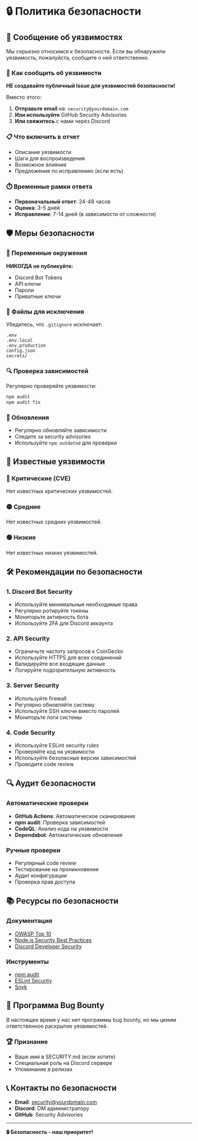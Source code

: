 # 🔒 Политика безопасности

## 🚨 Сообщение об уязвимостях

Мы серьезно относимся к безопасности. Если вы обнаружили уязвимость, пожалуйста, сообщите о ней ответственно.

### 📧 Как сообщить об уязвимости

**НЕ создавайте публичный Issue для уязвимостей безопасности!**

Вместо этого:

1. **Отправьте email** на: `security@yourdomain.com`
2. **Или используйте** GitHub Security Advisories
3. **Или свяжитесь** с нами через Discord

### 📋 Что включить в отчет

- Описание уязвимости
- Шаги для воспроизведения
- Возможное влияние
- Предложения по исправлению (если есть)

### ⏱️ Временные рамки ответа

- **Первоначальный ответ**: 24-48 часов
- **Оценка**: 3-5 дней
- **Исправление**: 7-14 дней (в зависимости от сложности)

## 🛡️ Меры безопасности

### 🔐 Переменные окружения

**НИКОГДА не публикуйте:**

- Discord Bot Tokens
- API ключи
- Пароли
- Приватные ключи

### 🚫 Файлы для исключения

Убедитесь, что `.gitignore` исключает:

```gitignore
.env
.env.local
.env.production
config.json
secrets/
```

### 🔍 Проверка зависимостей

Регулярно проверяйте уязвимости:

```bash
npm audit
npm audit fix
```

### 🔄 Обновления

- Регулярно обновляйте зависимости
- Следите за security advisories
- Используйте `npm outdated` для проверки

## 🚨 Известные уязвимости

### 🔴 Критические (CVE)

Нет известных критических уязвимостей.

### 🟡 Средние

Нет известных средних уязвимостей.

### 🟢 Низкие

Нет известных низких уязвимостей.

## 🛠️ Рекомендации по безопасности

### 1. Discord Bot Security

- Используйте минимальные необходимые права
- Регулярно ротируйте токены
- Мониторьте активность бота
- Используйте 2FA для Discord аккаунта

### 2. API Security

- Ограничьте частоту запросов к CoinGecko
- Используйте HTTPS для всех соединений
- Валидируйте все входящие данные
- Логируйте подозрительную активность

### 3. Server Security

- Используйте firewall
- Регулярно обновляйте систему
- Используйте SSH ключи вместо паролей
- Мониторьте логи системы

### 4. Code Security

- Используйте ESLint security rules
- Проверяйте код на уязвимости
- Используйте безопасные версии зависимостей
- Проводите code review

## 🔍 Аудит безопасности

### Автоматические проверки

- **GitHub Actions**: Автоматическое сканирование
- **npm audit**: Проверка зависимостей
- **CodeQL**: Анализ кода на уязвимости
- **Dependabot**: Автоматические обновления

### Ручные проверки

- Регулярный code review
- Тестирование на проникновение
- Аудит конфигурации
- Проверка прав доступа

## 📚 Ресурсы по безопасности

### Документация

- [OWASP Top 10](https://owasp.org/www-project-top-ten/)
- [Node.js Security Best Practices](https://nodejs.org/en/docs/guides/security/)
- [Discord Developer Security](https://discord.com/developers/docs/topics/security)

### Инструменты

- [npm audit](https://docs.npmjs.com/cli/v8/commands/npm-audit)
- [ESLint Security](https://github.com/nodesecurity/eslint-plugin-security)
- [Snyk](https://snyk.io/)

## 🤝 Программа Bug Bounty

В настоящее время у нас нет программы bug bounty, но мы ценим ответственное раскрытие уязвимостей.

### 🏆 Признание

- Ваше имя в SECURITY.md (если хотите)
- Специальная роль на Discord сервере
- Упоминание в релизах

## 📞 Контакты по безопасности

- **Email**: security@yourdomain.com
- **Discord**: DM администратору
- **GitHub**: Security Advisories

---

**🔒 Безопасность - наш приоритет!**
